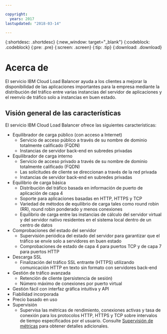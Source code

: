 ```yaml
---

copyright:
  years: 2017
lastupdated: "2018-03-14"

---
```


{:shortdesc: .shortdesc}
{:new_window: target="_blank"}
{:codeblock: .codeblock}
{:pre: .pre}
{:screen: .screen}
{:tip: .tip}
{:download: .download}

# Acerca de

El servicio IBM Cloud Load Balancer ayuda a los clientes a mejorar la disponibilidad de las aplicaciones importantes para la empresa mediante la distribución del tráfico entre varias instancias del servidor de aplicaciones y el reenvío de tráfico solo a instancias en buen estado.

## Visión general de las características
El servicio IBM Cloud Load Balancer ofrece las siguientes características:

* Equilibrador de carga público (con acceso a Internet)
	* Servicio de acceso público a través de su nombre de dominio totalmente calificado (FQDN)
	* Instancias de servidor back-end en subredes privadas
* Equilibrador de carga interno
	* Servicio de acceso privado a través de su nombre de dominio totalmente calificado (FQDN)
	* Las solicitudes de cliente se direccionan a través de la red privada
	* Instancias de servidor back-end en subredes privadas
* Equilibrio de carga básica
	* Distribución del tráfico basada en información de puerto de aplicación de capa 4
	* Soporte para aplicaciones basadas en HTTP, HTTPS y TCP 
	* Variedad de métodos de equilibrio de carga tales como round robin (RR), round robin ponderado y menos conexiones
	* Equilibrio de carga entre las instancias de cálculo del servidor virtual y del servidor nativo residentes en el sistema local dentro de un centro de datos
* Comprobaciones del estado del servidor
	* Supervisión periódica del estado del servidor para garantizar que el tráfico se envíe solo a servidores en buen estado 
	* Comprobaciones de estado de capa 4 para puertos TCP y de capa 7 para puertos HTTP 
* Descarga SSL
	* Finalización del tráfico SSL entrante (HTTPS) utilizando comunicación HTTP en texto sin formato con servidores back-end
* Gestión de tráfico avanzada
	* Retención de cliente (persistencia de sesión)
	* Número máximo de conexiones por puerto virtual
* Gestión fácil con interfaz gráfica intuitiva y API
* Fiabilidad incorporada 
* Precio basado en uso 
* Supervisión
    * Supervisa las métricas de rendimiento, conexiones activas y tasa de conexión para los protocolos HTTP, HTTPS y TCP sobre intervalos de tiempo especificados por el usuario. Consulte [Supervisión de métricas](monitoring-metrics.html) para obtener detalles adicionales.
